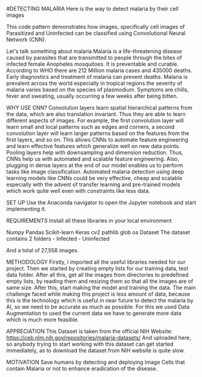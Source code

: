 #DETECTING MALARIA
Here is the way to detect malaria by their cell images

This code pattern demonstrates how images, specifically cell images of Parasitized and Uninfected can be classified using Convolutional Neural Network (CNN).

Let's talk something about malaria Malaria is a life-threatening disease caused by parasites that are transmitted to people through the bites of infected female Anopheles mosquitoes. It is preventable and curable. According to WHO there are 212 Million malaria cases and 435000 deaths. Early diagnostics and treatment of malaria can prevent deaths. Malaria is prevalent across the world especially in tropical regions the severity of malaria varies based on the species of plasmodium. Symptoms are chills, fever and sweating, usually occurring a few weeks after being bitten.

WHY USE CNN?
Convolution layers learn spatial hierarchical patterns from the data, which are also translation invariant. Thus they are able to learn different aspects of images. For example, the first convolution layer will learn small and local patterns such as edges and corners, a second convolution layer will learn larger patterns based on the features from the first layers, and so on. This allows CNNs to automate feature engineering and learn effective features which generalize well on new data points. Pooling layers help with downsampling and dimension reduction. Thus, CNNs help us with automated and scalable feature engineering. Also, plugging in dense layers at the end of our model enables us to perform tasks like image classification. Automated malaria detection using deep learning models like CNNs could be very effective, cheap and scalable especially with the advent of transfer learning and pre-trained models which work quite well even with constraints like less data.

SET UP
Use the Anaconda navigator to open the Jupyter notebook and start implementing it.

REQUIREMENTS
Install all these libraries in your local environment

Numpy
Pandas
Scikit-learn
Keras
cv2
pathlib
glob
os
Dataset
The dataset contains 2 folders - Infected - Uninfected

And a total of 27,558 images.

METHODOLOGY
Firstly, I imported all the useful libraries needed for our project. Then we started by creating empty lists for our training data, test data folder.
After all this, get all the images from directories to predefined empty lists, by reading them and resizing them so that all the images are of same size. After this, start making the model and training the data.
The main challenge faced while making this project is less amount of data, because this is the technology which is useful in near future to detect the malaria by AI, so we need to be accurate as much as possible.
For this we used Data Augmentation to used the current data we have to generate more data which is much more feasible.

APPRECIATION
This Dataset is taken from the official NIH Website: https://ceb.nlm.nih.gov/repositories/malaria-datasets/ And uploaded here, so anybody trying to start working with this dataset can get started immediately, as to download the dataset from NIH website is quite slow.


MOTIVATION
Save humans by detecting and deploying Image Cells that contain Malaria or not to enhance eradication of the disease. 
